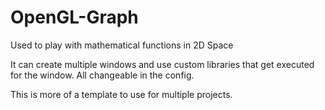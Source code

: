 # OpenGL-Graph
Used to play with mathematical functions in 2D Space

It can create multiple windows and use custom libraries that get executed for the window. All changeable in the config.


This is more of a template to use for multiple projects.